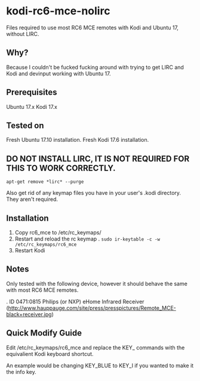 # kodi-rc6-mce-nolirc
Files required to use most RC6 MCE remotes with Kodi and Ubuntu 17, without LIRC.

## Why?

Because I couldn't be fucked fucking around with trying to get LIRC and Kodi and devinput working with Ubuntu 17.

## Prerequisites

Ubuntu 17.x
Kodi 17.x

## Tested on

Fresh Ubuntu 17.10 installation.
Fresh Kodi 17.6 installation.

## DO NOT INSTALL LIRC, IT IS NOT REQUIRED FOR THIS TO WORK CORRECTLY.

`apt-get remove *lirc* --purge`

Also get rid of any keymap files you have in your user's .kodi directory. They aren't required.

## Installation

1. Copy rc6_mce to /etc/rc_keymaps/
2. Restart and reload the rc keymap
. `sudo ir-keytable -c -w /etc/rc_keymaps/rc6_mce`
3. Restart Kodi

## Notes

Only tested with the following device, however it should behave the same with most RC6 MCE remotes.

. ID 0471:0815 Philips (or NXP) eHome Infrared Receiver
(http://www.hauppauge.com/site/press/presspictures/Remote_MCE-black+receiver.jpg)

## Quick Modify Guide

Edit /etc/rc_keymaps/rc6_mce and replace the KEY_ commands with the equivalient Kodi keyboard shortcut.

An example would be changing KEY_BLUE to KEY_I if you wanted to make it the info key.